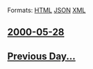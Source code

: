 
Formats: [HTML](2000/05/28/index.html)  [JSON](2000/05/28/index.json)  [XML](2000/05/28/index.xml)  

## [2000-05-28](/news/2000/05/28/index.md)

## [Previous Day...](/news/2000/05/27/index.md)


